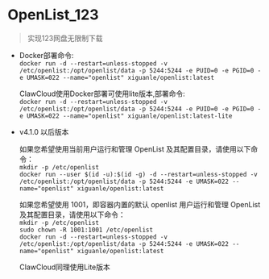 # OpenList_123
> 实现123网盘无限制下载
- Docker部署命令:  <br>
`docker run -d --restart=unless-stopped -v /etc/openlist:/opt/openlist/data -p 5244:5244 -e PUID=0 -e PGID=0 -e UMASK=022 --name="openlist" xiguanle/openlist:latest`

  ClawCloud使用Docker部署可使用lite版本,部署命令:  <br>
  `docker run -d --restart=unless-stopped -v /etc/openlist:/opt/openlist/data -p 5244:5244 -e PUID=0 -e PGID=0 -e UMASK=022 --name="openlist" xiguanle/openlist:latest-lite`
- v4.1.0 以后版本 <br>

  如果您希望使用当前用户运行和管理 OpenList 及其配置目录，请使用以下命令：<br>
  `mkdir -p /etc/openlist`  <br>
  `docker run --user $(id -u):$(id -g) -d --restart=unless-stopped -v /etc/openlist:/opt/openlist/data -p 5244:5244 -e UMASK=022 --name="openlist" xiguanle/openlist:latest`  <br>

  如果您希望使用 1001，即容器内置的默认 openlist 用户运行和管理 OpenList 及其配置目录，请使用以下命令：  <br>
  `mkdir -p /etc/openlist`  <br>
  `sudo chown -R 1001:1001 /etc/openlist`  <br>
  `docker run -d --restart=unless-stopped -v /etc/openlist:/opt/openlist/data -p 5244:5244 -e UMASK=022 --name="openlist" xiguanle/openlist:latest`  <br>

  ClawCloud同理使用Lite版本
